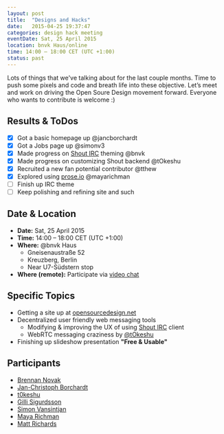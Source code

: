 ```yaml
---
layout: post
title:  "Designs and Hacks"
date:   2015-04-25 19:37:47
categories: design hack meeting
eventDate: Sat, 25 April 2015
location: bnvk Haus/online
time: 14:00 – 18:00 CET (UTC +1:00)
status: past
---
```

Lots of things that we've talking about for the last couple months. Time to push some pixels and code and breath life into these objective. Let’s meet and work on driving the Open Soure Design movement forward. Everyone who wants to contribute is welcome :)

## Results & ToDos

- [X] Got a basic homepage up @jancborchardt
- [X] Got a Jobs page up @simonv3
- [X] Made progress on [Shout IRC](https://github.com/bnvk/shout) theming @bnvk
- [X] Made progress on customizing Shout backend @tOkeshu
- [X] Recruited a new fan potential contributor @tthew
- [X] Explored using [prose.io](http://prose.io) @mayarichman
- [ ] Finish up IRC theme
- [ ] Keep polishing and refining site and such

## Date & Location

- **Date:** Sat, 25 April 2015
- **Time:** 14:00 – 18:00 CET (UTC +1:00)
- **Where:** @bnvk Haus
    - Gneisenaustraße 52
    - Kreuzberg, Berlin
    - Near U7-Südstern stop
- **Where (remote):** Participate via [video chat](https://appear.in/opensourcedesign)

## Specific Topics

* Getting a site up at [opensourcedesign.net](http://opensourcedesign.net)
* Decentralized user friendly web messaging tools
    * Modifying & improving the UX of using [Shout IRC](http://shout-irc.com) client
    * WebRTC messaging craziness by [@tOkeshu](https://github.com/tOkeshu)
* Finishing up slideshow presentation **"Free & Usable"**

## Participants

* [Brennan Novak](https://github.com/bnvk)
* [Jan-Christoph Borchardt](https://github.com/jancborchardt)
* [t0keshu](https://github.com/tOkeshu)
* [Gilli Sigurdsson](https://github.com/gillisig)
* [Simon Vansintjan](https://github.com/simonv3)
* [Maya Richman](https://github.com/mayarichman)
* [Matt Richards](https://github.com/tthew)

